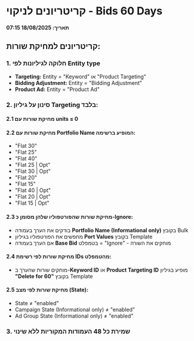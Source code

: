 # קריטריונים לניקוי - Bids 60 Days
**תאריך: 18/08/2025 07:15**

## קריטריונים למחיקת שורות:

### 1. חלוקה לגיליונות לפי Entity type
   - **Targeting:** Entity = "Keyword" או "Product Targeting"
   - **Bidding Adjustment:** Entity = "Bidding Adjustment"
   - **Product Ad:** Entity = "Product Ad"

### 2. סינון על גיליון Targeting בלבד:

#### 2.1 מחיקת שורות עם units ≤ 0

#### 2.2 מחיקת שורות עם Portfolio Name המופיע ברשימה:
   - "Flat 30"
   - "Flat 25"
   - "Flat 40"
   - "Flat 25 | Opt"
   - "Flat 30 | Opt"
   - "Flat 20"
   - "Flat 15"
   - "Flat 40 | Opt"
   - "Flat 20 | Opt"
   - "Flat 15 | Opt"

#### 2.3 מחיקת שורות שהפורטפוליו שלהן מסומן כ-Ignore:
   - בודקים את הערך בעמודה **Portfolio Name (Informational only)** בקובץ Bulk
   - מחפשים את הפורטפוליו בגיליון **Port Values** בקובץ Template
   - אם הערך בעמודה **Base Bid** בטמפלט = "Ignore" - מוחקים את השורה

#### 2.4 מחיקת שורות לפי רשימת IDs מהטמפלט:
   - מוחקים שורות שהערך ב-**Keyword ID** או **Product Targeting ID** מופיע בגיליון **"Delete for 60"** בקובץ Template

#### 2.5 מחיקת שורות לפי מצב (State):
   - State ≠ "enabled"
   - Campaign State (Informational only) ≠ "enabled"
   - Ad Group State (Informational only) ≠ "enabled"

### 3. שמירת כל 48 העמודות המקוריות ללא שינוי